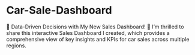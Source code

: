 # Car-Sale-Dashboard
🚗 Data-Driven Decisions with My New Sales Dashboard! 🚗  I’m thrilled to share this interactive Sales Dashboard I created, which provides a comprehensive view of key insights and KPIs for car sales across multiple regions.
